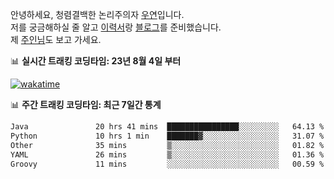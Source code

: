 안녕하세요, 청렴결백한 논리주의자 [우연](https://dev-wooyeon.github.io/quiz-app/)입니다.  
저를 궁금해하실 줄 알고 [이력서](https://ieunune.notion.site/d836ecc9172144d4b39f185b89f16a62)랑 [블로그](https://notion-blog-ieunune.vercel.app)를 준비했습니다.  
제 [주인님](https://www.instagram.com/lovely_hiru_hari_s2/)도 보고 가세요.


📊 **실시간 트래킹 코딩타임: 23년 8월 4일 부터**  

[![wakatime](https://wakatime.com/badge/user/099dd627-fdab-4072-b87a-fa91c7a76d8d.svg?style=for-the-badge)](https://wakatime.com/@099dd627-fdab-4072-b87a-fa91c7a76d8d)

📊 **주간 트래킹 코딩타임: 최근 7일간 통계**

<!--START_SECTION:waka-->

```txt
Java               20 hrs 41 mins  ████████████████░░░░░░░░░   64.13 %
Python             10 hrs 1 min    ███████▓░░░░░░░░░░░░░░░░░   31.07 %
Other              35 mins         ▒░░░░░░░░░░░░░░░░░░░░░░░░   01.82 %
YAML               26 mins         ▒░░░░░░░░░░░░░░░░░░░░░░░░   01.36 %
Groovy             11 mins         ░░░░░░░░░░░░░░░░░░░░░░░░░   00.59 %
```

<!--END_SECTION:waka-->

<!-- ![](./profile-3d-contrib/profile-night-view.svg)-->
